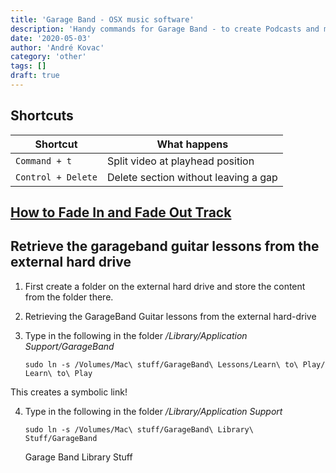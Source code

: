 ```yaml
---
title: 'Garage Band - OSX music software'
description: 'Handy commands for Garage Band - to create Podcasts and music'
date: '2020-05-03'
author: 'André Kovac'
category: 'other'
tags: []
draft: true
---
```


## Shortcuts

| Shortcut | What happens |
|---|---|
| `Command + t` | Split video at playhead position |
| `Control + Delete` | Delete section without leaving a gap |

## [How to Fade In and Fade Out Track](https://www.youtube.com/watch?v=xyYDWG3QBjc)

## Retrieve the garageband guitar lessons from the external hard drive

1. First create a folder on the external hard drive and store the content from the folder there.
2. Retrieving the GarageBand Guitar lessons from the external hard-drive
3. Type in the following in the folder */Library/Application Support/GarageBand*

	```
	sudo ln -s /Volumes/Mac\ stuff/GarageBand\ Lessons/Learn\ to\ Play/ Learn\ to\ Play
	```

This creates a symbolic link!

4. Type in the following in the folder */Library/Application Support*

	```
	sudo ln -s /Volumes/Mac\ stuff/GarageBand\ Library\ Stuff/GarageBand
	```

	Garage Band Library Stuff